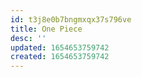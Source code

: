 ```yaml
---
id: t3j8e0b7bngmxqx37s796ve
title: One Piece
desc: ''
updated: 1654653759742
created: 1654653759742
---
```


